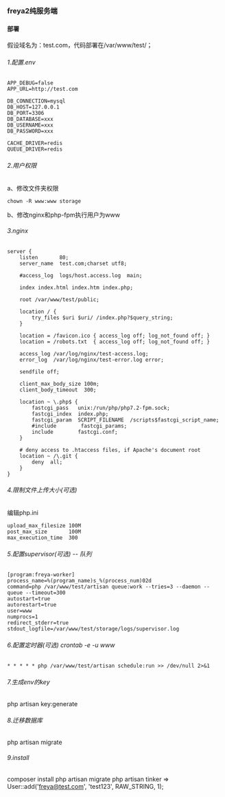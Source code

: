 ### freya2纯服务端

#### 部署

假设域名为：test.com，代码部署在/var/www/test/；

###### 1.配置.env

```
APP_DEBUG=false
APP_URL=http://test.com

DB_CONNECTION=mysql
DB_HOST=127.0.0.1
DB_PORT=3306
DB_DATABASE=xxx
DB_USERNAME=xxx
DB_PASSWORD=xxx

CACHE_DRIVER=redis
QUEUE_DRIVER=redis
```

###### 2.用户权限

a、修改文件夹权限

```shell
chown -R www:www storage
```

b、修改nginx和php-fpm执行用户为www

###### 3.nginx

    server {
        listen       80;
        server_name  test.com;charset utf8;
    
        #access_log  logs/host.access.log  main;
    
        index index.html index.htm index.php;
    
        root /var/www/test/public;
    
        location / {
            try_files $uri $uri/ /index.php?$query_string;
        }
    
        location = /favicon.ico { access_log off; log_not_found off; }
        location = /robots.txt  { access_log off; log_not_found off; }
    
        access_log /var/log/nginx/test-access.log;
        error_log  /var/log/nginx/test-error.log error;
    
        sendfile off;
    
        client_max_body_size 100m;
        client_body_timeout  300;
    
        location ~ \.php$ {
            fastcgi_pass   unix:/run/php/php7.2-fpm.sock;
            fastcgi_index  index.php;
            fastcgi_param  SCRIPT_FILENAME  /scripts$fastcgi_script_name;
            #include        fastcgi_params;
            include        fastcgi.conf;
        }
    
        # deny access to .htaccess files, if Apache's document root
        location ~ /\.git {
            deny  all;
        }
    }
###### 4.限制文件上传大小(可选)

编辑php.ini

```
upload_max_filesize 100M
post_max_size       100M
max_execution_time  300
```

###### 5.配置supervisor(可选) -- 队列

```
[program:freya-worker]
process_name=%(program_name)s_%(process_num)02d
command=php /var/www/test/artisan queue:work --tries=3 --daemon --queue --timeout=300
autostart=true
autorestart=true
user=www
numprocs=1
redirect_stderr=true
stdout_logfile=/var/www/test/storage/logs/supervisor.log
```

###### 6.配置定时器(可选)  crontab -e -u www

```
* * * * * php /var/www/test/artisan schedule:run >> /dev/null 2>&1
```

###### 7.生成env的key

php artisan key:generate

###### 8.迁移数据库

php artisan migrate

###### 9.install
composer install
php artisan migrate
php artisan tinker => User::add('freya@test.com', 'test123', RAW_STRING, 1);




